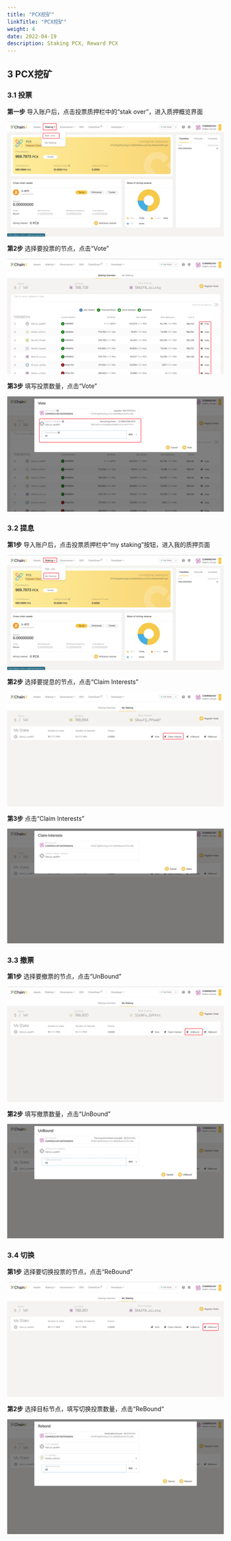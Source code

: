 ```yaml
---
title: "PCX挖矿"
linkTitle: "PCX挖矿"
weight: 4
date: 2022-04-19
description: Staking PCX, Reward PCX
---
```


## 3 PCX挖矿

### 3.1 投票

**第一步**
导入账户后，点击投票质押栏中的“stak over”，进入质押概览界面

![](/images/pcx.png)

**第2步** 
选择要投票的节点，点击“Vote”

![](/images/pcx2.png)

**第3步**
填写投票数量，点击“Vote”

![](/images/pcx3.png)

### 3.2 提息

**第1步**
导入账户后，点击投票质押栏中“my staking”按钮，进入我的质押页面

![](/images/pcx4.png)

**第2步** 选择要提息的节点，点击“Claim Interests”

![](/images/pcx5.png)

**第3步** 点击“Claim Interests”

![](/images/pcx6.png)


### 3.3 撤票

**第1步**
选择要撤票的节点，点击“UnBound”

![](/images/pcx7.png)

**第2步**
填写撤票数量，点击“UnBound”

![](/images/pcx8.png)

### 3.4 切换

**第1步**
选择要切换投票的节点，点击“ReBound”

![](/images/pcx9.png)

**第2步**
选择目标节点，填写切换投票数量，点击“ReBound“

![](/images/pcx10.png)
